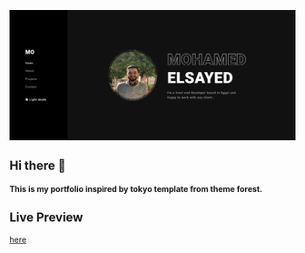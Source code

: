 ![This is my portfolio inspired by tokyo template from theme forest](https://github.com/mohamedelsaid72/Mo/blob/main/PortfolioTemplate.PNG?raw=true)
## Hi there 👋
#### This is my portfolio inspired by tokyo template from theme forest.



## Live Preview
[here](https://mohamedelsaid72.github.io/Portfolio/)  

